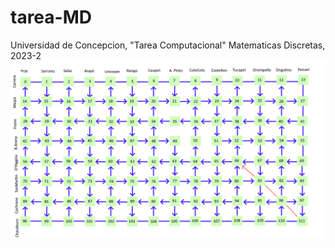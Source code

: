 # tarea-MD
Universidad de Concepcion, "Tarea Computacional" Matematicas Discretas, 2023-2
![Model](https://github.com/square0108/tarea-MD/blob/main/GrafoConcepcion.png)
